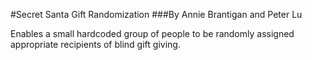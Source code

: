#Secret Santa Gift Randomization
###By Annie Brantigan and Peter Lu

Enables a small hardcoded group of people to be randomly assigned appropriate recipients of blind gift giving.